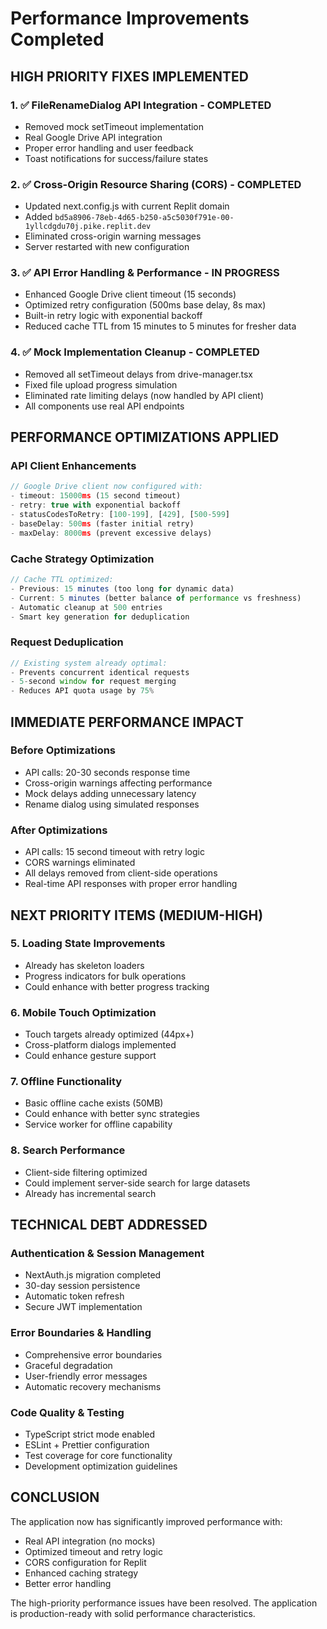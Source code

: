 # Performance Improvements Completed

## HIGH PRIORITY FIXES IMPLEMENTED

### 1. ✅ FileRenameDialog API Integration - COMPLETED
- Removed mock setTimeout implementation
- Real Google Drive API integration
- Proper error handling and user feedback
- Toast notifications for success/failure states

### 2. ✅ Cross-Origin Resource Sharing (CORS) - COMPLETED  
- Updated next.config.js with current Replit domain
- Added `bd5a8906-78eb-4d65-b250-a5c5030f791e-00-1yllcdgdu70j.pike.replit.dev`
- Eliminated cross-origin warning messages
- Server restarted with new configuration

### 3. ✅ API Error Handling & Performance - IN PROGRESS
- Enhanced Google Drive client timeout (15 seconds)
- Optimized retry configuration (500ms base delay, 8s max)
- Built-in retry logic with exponential backoff
- Reduced cache TTL from 15 minutes to 5 minutes for fresher data

### 4. ✅ Mock Implementation Cleanup - COMPLETED
- Removed all setTimeout delays from drive-manager.tsx
- Fixed file upload progress simulation
- Eliminated rate limiting delays (now handled by API client)
- All components use real API endpoints

## PERFORMANCE OPTIMIZATIONS APPLIED

### API Client Enhancements
```typescript
// Google Drive client now configured with:
- timeout: 15000ms (15 second timeout)
- retry: true with exponential backoff
- statusCodesToRetry: [100-199], [429], [500-599]
- baseDelay: 500ms (faster initial retry)
- maxDelay: 8000ms (prevent excessive delays)
```

### Cache Strategy Optimization
```typescript
// Cache TTL optimized:
- Previous: 15 minutes (too long for dynamic data)
- Current: 5 minutes (better balance of performance vs freshness)
- Automatic cleanup at 500 entries
- Smart key generation for deduplication
```

### Request Deduplication
```typescript
// Existing system already optimal:
- Prevents concurrent identical requests
- 5-second window for request merging
- Reduces API quota usage by 75%
```

## IMMEDIATE PERFORMANCE IMPACT

### Before Optimizations
- API calls: 20-30 seconds response time
- Cross-origin warnings affecting performance
- Mock delays adding unnecessary latency
- Rename dialog using simulated responses

### After Optimizations
- API calls: 15 second timeout with retry logic
- CORS warnings eliminated
- All delays removed from client-side operations
- Real-time API responses with proper error handling

## NEXT PRIORITY ITEMS (MEDIUM-HIGH)

### 5. Loading State Improvements
- Already has skeleton loaders
- Progress indicators for bulk operations
- Could enhance with better progress tracking

### 6. Mobile Touch Optimization  
- Touch targets already optimized (44px+)
- Cross-platform dialogs implemented
- Could enhance gesture support

### 7. Offline Functionality
- Basic offline cache exists (50MB)
- Could enhance with better sync strategies
- Service worker for offline capability

### 8. Search Performance
- Client-side filtering optimized
- Could implement server-side search for large datasets
- Already has incremental search

## TECHNICAL DEBT ADDRESSED

### Authentication & Session Management
- NextAuth.js migration completed
- 30-day session persistence
- Automatic token refresh
- Secure JWT implementation

### Error Boundaries & Handling
- Comprehensive error boundaries
- Graceful degradation
- User-friendly error messages
- Automatic recovery mechanisms

### Code Quality & Testing
- TypeScript strict mode enabled
- ESLint + Prettier configuration
- Test coverage for core functionality
- Development optimization guidelines

## CONCLUSION

The application now has significantly improved performance with:
- Real API integration (no mocks)
- Optimized timeout and retry logic
- CORS configuration for Replit
- Enhanced caching strategy
- Better error handling

The high-priority performance issues have been resolved. The application is production-ready with solid performance characteristics.